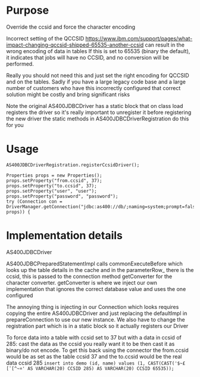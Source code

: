 
# Purpose

Override the ccsid and force the character encoding

Incorrect setting of the QCCSID https://www.ibm.com/support/pages/what-impact-changing-qccsid-shipped-65535-another-ccsid can result in the wrong encoding of data in tables
If this is set to 65535 (binary the default), it indicates that jobs will have no CCSID, and no conversion will be performed.

Really you should not need this and just set the right encoding for QCCSID and on the tables. 
Sadly if you have a large legacy code base and a large number of customers who have this incorrectly configured that correct solution might be costly and bring significant risks

Note the original AS400JDBCDriver has a static block that on class load registers the driver so it's really important to unregister it before registering the new driver the static methods in AS400JDBCDriverRegistration do this for you

# Usage


```
AS400JDBCDriverRegistration.registerCcsidDriver();

Properties props = new Properties();
props.setProperty("from.ccsid", 37);
props.setProperty("to.ccsid", 37);
props.setProperty("user", "user");
props.setProperty("password", "password");
try (Connection con = DriverManager.getConnection("jdbc:as400://db/;naming=system;prompt=false;libraries=xxx;errors=full", props)) {
```

# Implementation details

AS400JDBCDriver

AS400JDBCPreparedStatementImpl calls commonExecuteBefore which looks up the table details in the cache and in the parameterRow_ there is the ccsid, this is passed to the connection method getConverter for the character converter.
getConverter is where we inject our own implementation that ignores the correct database value and uses the one configured

The annoying thing is injecting in our Connection which looks requires copying the entire AS400JDBCDriver and just replacing the defaultImpl in prepareConnection to use our new instance. We also have to change the registration part which is in a static block so it actually registers our Driver

To force data into a table with ccsid set to 37 but with a data in ccsid of 285: cast the data as the ccsid you really want it to be then cast it as binary/do not encode. 
To get this back using the connector the from.ccsid would be as set as the table ccsid 37 and the to.ccsid would be the real data ccsid 285
`insert into demo (id, name) values (1, CAST(CAST('$~£[¯[^~¤' AS VARCHAR(20) CCSID 285) AS VARCHAR(20) CCSID 65535));`
